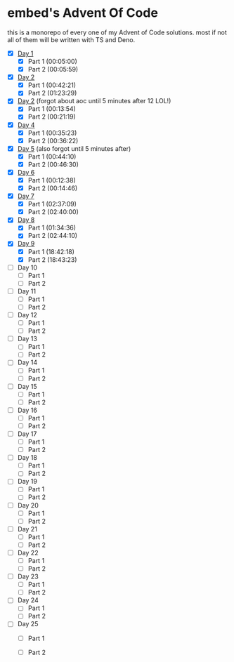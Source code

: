 # embed's Advent Of Code
this is a monorepo of every one of my Advent of Code solutions. most if not all of them will be written with TS and Deno. 

 - [x] [Day 1](https://github.com/embedvr/aoc/tree/main/day1)
	 - [x] Part 1 (00:05:00)
	 - [x] Part 2 (00:05:59)
 - [x] [Day 2](https://github.com/embedvr/aoc/tree/main/day2)
	 - [x] Part 1 (00:42:21)
	 - [x] Part 2 (01:23:29)
 - [x] [Day 2](https://github.com/embedvr/aoc/tree/main/day3) (forgot about aoc until 5 minutes after 12 LOL!)
	 - [x] Part 1 (00:13:54)
	 - [x] Part 2 (00:21:19)
 - [x] [Day 4](https://github.com/embedvr/aoc/tree/main/day4)
	 - [x] Part 1 (00:35:23)
	 - [x] Part 2 (00:36:22)
 - [x] [Day 5](https://github.com/embedvr/aoc/tree/main/day5) (also forgot until 5 minutes after)
	 - [x] Part 1 (00:44:10)
	 - [x] Part 2 (00:46:30)
 - [x] [Day 6](https://github.com/embedvr/aoc/tree/main/day6)
	 - [x] Part 1 (00:12:38)
	 - [x] Part 2 (00:14:46)
 - [x] [Day 7](https://github.com/embedvr/aoc/tree/main/day7)
	 - [x] Part 1 (02:37:09)
	 - [x] Part 2 (02:40:00)
 - [x] [Day 8](https://github.com/embedvr/aoc/tree/main/day8)
	 - [x] Part 1 (01:34:36)
	 - [x] Part 2 (02:44:10)
 - [x] [Day 9](https://github.com/embedvr/aoc/tree/main/day9)
	 - [x] Part 1 (18:42:18)
	 - [x] Part 2 (18:43:23)
 - [ ] Day 10
	 - [ ] Part 1
	 - [ ] Part 2
 - [ ] Day 11
	 - [ ] Part 1
	 - [ ] Part 2
 - [ ] Day 12
	 - [ ] Part 1
	 - [ ] Part 2
 - [ ] Day 13
	 - [ ] Part 1
	 - [ ] Part 2
 - [ ] Day 14
	 - [ ] Part 1
	 - [ ] Part 2
 - [ ] Day 15
	 - [ ] Part 1
	 - [ ] Part 2
 - [ ] Day 16
	 - [ ] Part 1
	 - [ ] Part 2
 - [ ] Day 17
	 - [ ] Part 1
	 - [ ] Part 2
 - [ ] Day 18
	 - [ ] Part 1
	 - [ ] Part 2
 - [ ] Day 19
	 - [ ] Part 1
	 - [ ] Part 2
 - [ ] Day 20
	 - [ ] Part 1
	 - [ ] Part 2
 - [ ] Day 21
	 - [ ] Part 1
	 - [ ] Part 2
 - [ ] Day 22
	 - [ ] Part 1
	 - [ ] Part 2
 - [ ] Day 23
	 - [ ] Part 1
	 - [ ] Part 2
 - [ ] Day 24
	 - [ ] Part 1
	 - [ ] Part 2
 - [ ] Day 25
	 - [ ] Part 1
	 - [ ] Part 2

